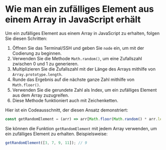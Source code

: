 # Wie man ein zufälliges Element aus einem Array in JavaScript erhält

Um ein zufälliges Element aus einem Array in JavaScript zu erhalten, folgen Sie diesen Schritten:

1. Öffnen Sie das Terminal/SSH und geben Sie `node` ein, um mit der Codierung zu beginnen.
2. Verwenden Sie die Methode `Math.random()`, um eine Zufallszahl zwischen 0 und 1 zu generieren.
3. Multiplizieren Sie die Zufallszahl mit der Länge des Arrays mithilfe von `Array.prototype.length`.
4. Runde das Ergebnis auf die nächste ganze Zahl mithilfe von `Math.floor()`.
5. Verwenden Sie die gerundete Zahl als Index, um ein zufälliges Element aus dem Array zuzugreifen.
6. Diese Methode funktioniert auch mit Zeichenketten.

Hier ist ein Codeausschnitt, der diesen Ansatz demonstriert:

```js
const getRandomElement = (arr) => arr[Math.floor(Math.random() * arr.length)];
```

Sie können die Funktion `getRandomElement` mit jedem Array verwenden, um ein zufälliges Element zu erhalten. Beispielsweise:

```js
getRandomElement([3, 7, 9, 11]); // 9
```
